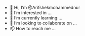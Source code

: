 - 👋 Hi, I’m @Arifshekmohammednur
- 👀 I’m interested in ...
- 🌱 I’m currently learning ...
- 💞️ I’m looking to collaborate on ...
- 📫 How to reach me ...

<!---
Arifshekmohammednur/Arifshekmohammednur is a ✨ special ✨ repository because its `README.md` (this file) appears on your GitHub profile.
You can click the Preview link to take a look at your changes.
--->
